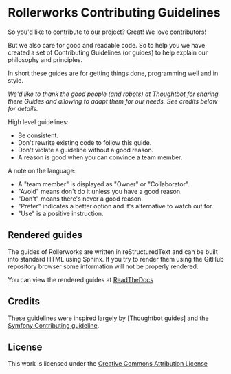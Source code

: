 Rollerworks Contributing Guidelines
===================================

So you'd like to contribute to our project? Great!
We love contributors!

But we also care for good and readable code. So to help you
we have created a set of Contributing Guidelines (or guides)
to help explain our philosophy and principles.

In short these guides are for getting things done, programming well and in style.

*We'd like to thank the good people (and robots) at Thoughtbot for
sharing there Guides and allowing to adapt them for our needs.*
*See credits below for details.*

High level guidelines:

 * Be consistent.
 * Don't rewrite existing code to follow this guide. 
 * Don't violate a guideline without a good reason.
 * A reason is good when you can convince a team member.

A note on the language:

 * A "team member" is displayed as "Owner" or "Collaborator".  
 * "Avoid" means don't do it unless you have a good reason.
 * "Don't" means there's never a good reason.
 * "Prefer" indicates a better option and it's alternative to watch out for.
 * "Use" is a positive instruction.

Rendered guides
---------------

The guides of Rollerworks are written in reStructuredText and can be
built into standard HTML using Sphinx. If you try to render them using
the GitHub repository browser some information will not be properly rendered.

You can view the rendered guides at [ReadTheDocs]

Credits
-------

These guidelines were inspired largely by [Thoughtbot guides] and the
[Symfony Contributing guideline](http://symfony.com/doc/current/contributing/index.html).

[Thoughtbot's guides]: https://github.com/thoughtbot/guides
[ReadTheDocs]: (http://rollerworks-guides.readthedocs.org)

License
-------

This work is licensed under the [Creative Commons Attribution License](http://creativecommons.org/licenses/by/3.0/)
